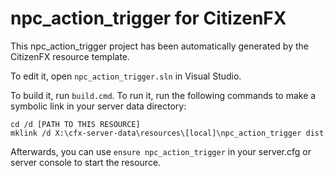 # npc_action_trigger for CitizenFX

This npc_action_trigger project has been automatically generated by the CitizenFX resource template.

To edit it, open `npc_action_trigger.sln` in Visual Studio.

To build it, run `build.cmd`. To run it, run the following commands to make a symbolic link in your server data directory:

```dos
cd /d [PATH TO THIS RESOURCE]
mklink /d X:\cfx-server-data\resources\[local]\npc_action_trigger dist
```

Afterwards, you can use `ensure npc_action_trigger` in your server.cfg or server console to start the resource.